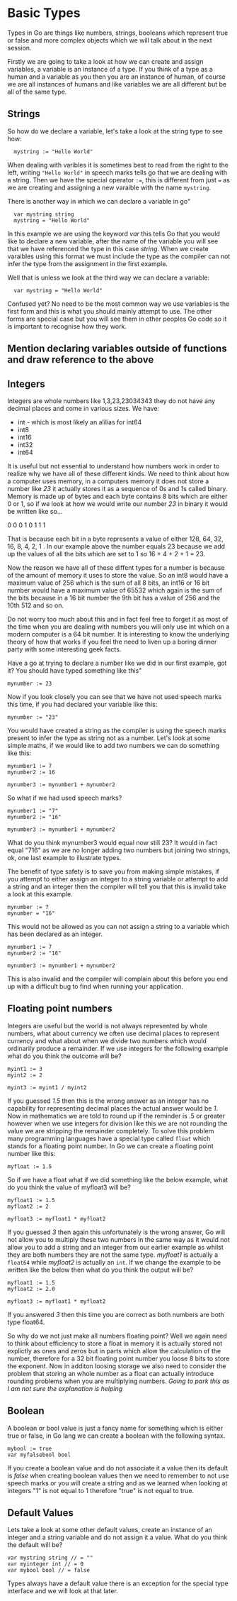 # Basic Types
Types in Go are things like numbers, strings, booleans which represent true or false and more complex objects which we will talk about in the next session.

Firstly we are going to take a look at how we can create and assign variables, a variable is an instance of a type.  If you think of a type as a human and a variable as you then you are an instance of human, of course we are all instances of humans and like variables we are all different but be all of the same type.

## Strings

So how do we declare a variable, let's take a look at the string type to see how:


```
  mystring := "Hello World"
```

When dealing with varibles it is sometimes best to read from the right to the left, writing `"Hello World"` in speech marks tells go that we are dealing with a string.  Then we have the special operator `:=`, this is different from just `=` as we are creating and assigning a new varaible with the name `mystring`.

There is another way in which we can declare a variable in go"

``` 
  var mystring string
  mystring = "Hello World"
```

In this example we are using the keyword *var* this tells Go that you would like to declare a new variable, after the name of the variable you will see that we have referenced the type in this case *string*.  When we create varaibles using this format we must include the type as the compiler can not infer the type from the assignment in the first example.

Well that is unless we look at the third way we can declare a variable:

```
  var mystring = "Hello World"
```

Confused yet?  No need to be the most common way we use variables is the first form and this is what you should mainly attempt to use.  The other forms are special case but you will see them in other peoples Go code so it is important to recognise how they work.

## Mention declaring variables outside of functions and draw reference to the above

## Integers
Integers are whole numbers like 1,3,23,23034343 they do not have any decimal places and come in various sizes. 
We have:
* int - which is most likely an alilias for int64
* int8
* int16
* int32
* int64

It is useful but not essential to understand how numbers work in order to realize why we have all of these different kinds.  We need to think about how a computer uses memory, in a computers memory it does not store a number like *23* it actually stores it as a sequence of 0s and 1s called binary.
Memory is made up of bytes and each byte contains 8 bits which are either 0 or 1, so if we look at how we would write our number *23* in binary it would be written like so...

0 0 0 1 0 1 1 1

That is because each bit in a byte represents a value of either 128, 64, 32, 16, 8, 4, 2, 1 . In our example above the number equals 23 because we add up the values of all the bits which are set to 1 so 16 + 4 + 2 + 1 = 23.

Now the reason we have all of these diffent types for a number is because of the amount of memory it uses to store the value.  So an int8 would have a maximum value of 256 which is the sum of all 8 bits, an int16 or 16 bit number would have a maximum value of 65532 which again is the sum of the bits because in a 16 bit number the 9th bit has a value of 256 and the 10th 512 and so on.

Do not worry too much about this and in fact feel free to forget it as most of the time when you are dealing with numbers you will only use int which on a modern computer is a 64 bit number.  It is interesting to know the underlying theory of how that works if you feel the need to liven up a boring dinner party with some interesting geek facts.

Have a go at trying to declare a number like we did in our first example, got it?  You should have typed something like this"

```
mynumber := 23
```

Now if you look closely you can see that we have not used speech marks this time, if you had declared your variable like this:

```
mynumber := "23"
```

You would have created a string as the compiler is using the speech marks present to infer the type as string not as a number.  Let's look at some simple maths, if we would like to add two numbers we can do something like this:

```
mynumber1 := 7
mynumber2 := 16

mynumber3 := mynumber1 + mynumber2
```

So what if we had used speech marks?

```
mynumber1 := "7"
mynumber2 := "16"

mynumber3 := mynumber1 + mynumber2
```

What do you think mynumber3 would equal now still 23?
It would in fact equal "716" as we are no longer adding two numbers but joining two strings, ok, one last example to illustrate types.

The benefit of type safety is to save you from making simple mistakes, if you attempt to either assign an integer to a string variable or attempt to add a string and an integer then the compiler will tell you that this is invalid take a look at this example.

```
mynumber := 7
mynumber = "16"
```

This would not be allowed as you can not assign a string to a variable which has been declared as an integer.

```
mynumber1 := 7
mynumber2 := "16"

mynumber3 := mynumber1 + mynumber2
```

This is also invalid and the compiler will complain about this before you end up with a difficult bug to find when running your application.

## Floating point numbers
Integers are useful but the world is not always represented by whole numbers, what about currency we often use decimal places to represent currency and what about when we divide two numbers which would ordinarily produce a remainder.  If we use integers for the following example what do you think the outcome will be?

```
myint1 := 3
myint2 := 2

myint3 := myint1 / myint2
```

If you guessed *1.5* then this is the wrong answer as an integer has no capability for representing decimal places the actual answer would be *1*.  Now in mathematics we are told to round up if the reminder is .5 or greater however when we use integers for division like this we are not rounding the value we are stripping the remainder completely.  To solve this problem many programming languages have a special type called `float` which stands for a floating point number.  In Go we can create a floating point number like this:

```
myfloat := 1.5
```

So if we have a float what if we did something like the below example, what do you think the value of myfloat3 will be?

```
myfloat1 := 1.5
myfloat2 := 2

myfloat3 := myfloat1 * myfloat2
```

If you guessed *3* then again this unfortunately is the wrong answer, Go will not allow you to multiply these two numbers in the same way as it would not allow you to add a string and an integer from our earlier example as whilst they are both numbers they are not the same type.  *myfloat1* is actually a `float64` while *myfloat2* is actually an `int`.  If we change the example to be written like the below then what do you think the output will be?

```
myfloat1 := 1.5
myfloat2 := 2.0

myfloat3 := myfloat1 * myfloat2
```

If you answered *3* then this time you are correct as both numbers are both type float64.

So why do we not just make all numbers floating point?
Well we again need to think about efficiency to store a float in memory it is actually stored not explictly as ones and zeros but in parts which allow the calculation of the number, therefore for a 32 bit floating point number you loose 8 bits to store the exponent.  Now in additon loosing storage we also need to consider the problem that storing an whole number as a float can actually introduce rounding problems when you are multiplying numbers.   *Going to park this as I am not sure the explanation is helping*

## Boolean
A boolean or bool value is just a fancy name for something which is either true or false, in Go lang we can create a boolean with the following syntax.

```
mybool := true
var myfalsebool bool
```

If you create a boolean value and do not associate it a value then its default is *false* when creating boolean values then we need to remember to not use speech marks or you will create a string and as we learned when looking at integers "1" is not equal to 1 therefore "true" is not equal to true.

## Default Values
Lets take a look at some other default values, create an instance of an integer and a string variable and do not assign it a value.  What do you think the default will be?

```
var mystring string // = ""
var myinteger int // = 0
var mybool bool // = false
```

Types always have a default value there is an exception for the special type interface and we will look at that later.  
